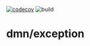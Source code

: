 [![codecov](https://codecov.io/gh/jmcnualan/lumen-exception/branch/master/graph/badge.svg)](https://codecov.io/gh/jmcnualan/lumen-exception)
![build](https://github.com/jmcnualan/lumen-exception/workflows/build/badge.svg?branch=master&event=push)
# dmn/exception
